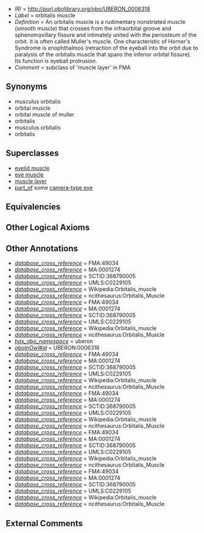  * *IRI* = http://purl.obolibrary.org/obo/UBERON_0006318
 * *Label* = orbitalis muscle
 * *Definition* = An orbitalis muscle is a rudimentary nonstriated muscle (smooth muscle) that crosses from the infraorbital groove and sphenomaxillary fissure and intimately united with the periosteum of the orbit. It is often called Muller's muscle. One characteristic of Horner's Syndrome is enophthalmos (retraction of the eyeball into the orbit due to paralysis of the orbitalis muscle that spans the inferior orbital fissure). Its function is eyeball protrusion.
 * *Comment* = subclass of 'muscle layer' in FMA

## Synonyms

 * musculus orbitalis
 * orbital muscle
 * orbital muscle of muller
 * orbitalis
 * musculus orbitalis
 * orbitalis

## Superclasses

 * [eyelid muscle](../../UBERON/60/UBERON_0003660.md)
 * [eye muscle](../../UBERON/77/UBERON_0004277.md)
 * [muscle layer](../../UBERON/60/UBERON_0006660.md)
 * [part_of](../../BFO/50/BFO_0000050.md) some [camera-type eye](../../UBERON/19/UBERON_0000019.md)

## Equivalencies


## Other Logical Axioms


## Other Annotations

 * *[database_cross_reference](../../ef/oboInOwl#hasDbXref.md)* = FMA:49034
 * *[database_cross_reference](../../ef/oboInOwl#hasDbXref.md)* = MA:0001274
 * *[database_cross_reference](../../ef/oboInOwl#hasDbXref.md)* = SCTID:368790005
 * *[database_cross_reference](../../ef/oboInOwl#hasDbXref.md)* = UMLS:C0229105
 * *[database_cross_reference](../../ef/oboInOwl#hasDbXref.md)* = Wikipedia:Orbitalis_muscle
 * *[database_cross_reference](../../ef/oboInOwl#hasDbXref.md)* = ncithesaurus:Orbitalis_Muscle
 * *[database_cross_reference](../../ef/oboInOwl#hasDbXref.md)* = FMA:49034
 * *[database_cross_reference](../../ef/oboInOwl#hasDbXref.md)* = MA:0001274
 * *[database_cross_reference](../../ef/oboInOwl#hasDbXref.md)* = SCTID:368790005
 * *[database_cross_reference](../../ef/oboInOwl#hasDbXref.md)* = UMLS:C0229105
 * *[database_cross_reference](../../ef/oboInOwl#hasDbXref.md)* = Wikipedia:Orbitalis_muscle
 * *[database_cross_reference](../../ef/oboInOwl#hasDbXref.md)* = ncithesaurus:Orbitalis_Muscle
 * *[has_obo_namespace](../../ce/oboInOwl#hasOBONamespace.md)* = uberon
 * *[oboInOwl#id](../../id/oboInOwl#id.md)* = UBERON:0006318
 * *[database_cross_reference](../../ef/oboInOwl#hasDbXref.md)* = FMA:49034
 * *[database_cross_reference](../../ef/oboInOwl#hasDbXref.md)* = MA:0001274
 * *[database_cross_reference](../../ef/oboInOwl#hasDbXref.md)* = SCTID:368790005
 * *[database_cross_reference](../../ef/oboInOwl#hasDbXref.md)* = UMLS:C0229105
 * *[database_cross_reference](../../ef/oboInOwl#hasDbXref.md)* = Wikipedia:Orbitalis_muscle
 * *[database_cross_reference](../../ef/oboInOwl#hasDbXref.md)* = ncithesaurus:Orbitalis_Muscle
 * *[database_cross_reference](../../ef/oboInOwl#hasDbXref.md)* = FMA:49034
 * *[database_cross_reference](../../ef/oboInOwl#hasDbXref.md)* = MA:0001274
 * *[database_cross_reference](../../ef/oboInOwl#hasDbXref.md)* = SCTID:368790005
 * *[database_cross_reference](../../ef/oboInOwl#hasDbXref.md)* = UMLS:C0229105
 * *[database_cross_reference](../../ef/oboInOwl#hasDbXref.md)* = Wikipedia:Orbitalis_muscle
 * *[database_cross_reference](../../ef/oboInOwl#hasDbXref.md)* = ncithesaurus:Orbitalis_Muscle
 * *[database_cross_reference](../../ef/oboInOwl#hasDbXref.md)* = FMA:49034
 * *[database_cross_reference](../../ef/oboInOwl#hasDbXref.md)* = MA:0001274
 * *[database_cross_reference](../../ef/oboInOwl#hasDbXref.md)* = SCTID:368790005
 * *[database_cross_reference](../../ef/oboInOwl#hasDbXref.md)* = UMLS:C0229105
 * *[database_cross_reference](../../ef/oboInOwl#hasDbXref.md)* = Wikipedia:Orbitalis_muscle
 * *[database_cross_reference](../../ef/oboInOwl#hasDbXref.md)* = ncithesaurus:Orbitalis_Muscle
 * *[database_cross_reference](../../ef/oboInOwl#hasDbXref.md)* = FMA:49034
 * *[database_cross_reference](../../ef/oboInOwl#hasDbXref.md)* = MA:0001274
 * *[database_cross_reference](../../ef/oboInOwl#hasDbXref.md)* = SCTID:368790005
 * *[database_cross_reference](../../ef/oboInOwl#hasDbXref.md)* = UMLS:C0229105
 * *[database_cross_reference](../../ef/oboInOwl#hasDbXref.md)* = Wikipedia:Orbitalis_muscle
 * *[database_cross_reference](../../ef/oboInOwl#hasDbXref.md)* = ncithesaurus:Orbitalis_Muscle

## External Comments

